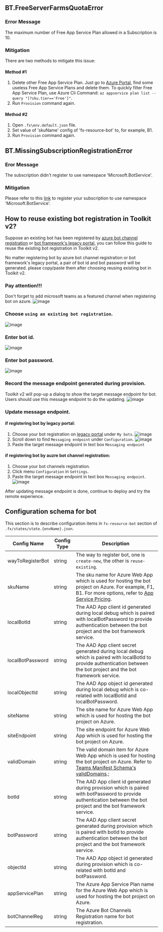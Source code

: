 ## BT.FreeServerFarmsQuotaError

### Error Message

The maximum number of Free App Service Plan allowed in a Subscription is 10.

### Mitigation

There are two methods to mitigate this issue:

#### Method #1
1. Delete other Free App Service Plan. Just go to [Azure Portal](https://portal.azure.com/), find some useless Free App Service Plans and delete them. To quickly filter Free App Service Plan, use Azure Cli Command: `az appservice plan list --query "[?sku.tier=='Free']"`. 
2. Run `Provision` command again.


#### Method #2
1. Open `.fx\env.default.json` file.
2. Set value of 'skuName' config of 'fx-resource-bot' to, for example, B1.
3. Run `Provision` command again.

## BT.MissingSubscriptionRegistrationError

### Eror Message

The subscription didn't register to use namespace 'Microsoft.BotService'.

### Mitigation

Please refer to this [link](https://aka.ms/rps-not-found) to register your subscription to use namespace 'Microsoft.BotService'.

## How to reuse existing bot registration in Toolkit v2?

Suppose an existing bot has been registered by [azure bot channel registration](https://docs.microsoft.com/en-us/azure/bot-service/bot-service-quickstart-registration?view=azure-bot-service-4.0) or [bot framework's legacy portal](https://dev.botframework.com/bots/new), you can follow this guide to reuse the existing bot registration in Toolkit v2.

No matter registering bot by azure bot channel registration or bot framework's legacy portal, a pair of bot id and bot password will be generated. please copy/paste them after choosing reusing existing bot in Toolkit v2.

### Pay attention!!!
Don't forget to add microsoft teams as a featured channel when registering bot on azure.
![image](../images/fx-core/bot/dont-forget-add-teams-channel.png)

### Choose `using an existing bot registration`.
![image](../images/fx-core/bot/way-to-register-bot.png)

### Enter bot id.
![image](../images/fx-core/bot/enter-bot-id.png)

### Enter bot password.
![image](../images/fx-core/bot/enter-bot-password.png)

### Record the message endpoint generated during provision.
Toolkit v2 will pop-up a dialog to show the target message endpoint for bot. Users should use this message endpoint to do the updating.
![image](../images/fx-core/bot/pop-up-message-endpoint.png)

### Update message endpoint.
#### if registering bot by legacy portal:
1. Choose your bot registration on [legacy portal](https://dev.botframework.com/bots) under `My bots`.
![image](../images/fx-core/bot/choose-under-mybots.png)
2. Scroll down to find `Messaging endpoint` under `Configuration`.
![image](../images/fx-core/bot/scroll-down-settings.png)
3. Paste the target message endpoint in text box `Messaging endpoint`

#### if registering bot by auzre bot channel registration:
1. Choose your bot channels registration.
2. Click menu `Configuration` in `Settings`.
3. Paste the target message endpoint in text box `Messaging endpoint`.
![image](../images/fx-core/bot/update-message-endpoint-azure.png)

After updating message endpoint is done, continue to deploy and try the remote experience.

## Configuration schema for bot
This section is to describe configuration items in `fx-resource-bot` section of `.fx/states/state.{envName}.json`.

Config Name | Config Type | Description
------|------|------
wayToRegisterBot|string|The way to register bot, one is `create-new`, the other is `reuse-existing`.
skuName|string|The sku name for Azure Web App which is used for hosting the bot project on Azure. For example, F1, B1. For more options, refer to [App Service Pricing](https://azure.microsoft.com/en-us/pricing/details/app-service/windows/).
localBotId|string|The AAD App client id generated during local debug which is paired with localBotPassword to provide authentication between the bot project and the bot framework service.
localBotPassword|string|The AAD App client secret generated during local debug which is paired with localBotId to provide authentication between the bot project and the bot framework service.
localObjectId|string|The AAD App object id generated during local debug which is co-related with localBotId and localBotPassword.
siteName|string|The site name for Azure Web App which is used for hosting the bot project on Azure.
siteEndpoint|string|The site endpoint for Azure Web App which is used for hosting the bot project on Azure.
validDomain|string|The valid domain item for Azure Web App which is used for hosting the bot project on Azure. Refer to [Teams Manifest Schema's validDomains](https://docs.microsoft.com/en-us/microsoftteams/platform/resources/schema/manifest-schema#validdomains).;
botId|string|The AAD App client id generated during provision which is paired with botPassword to provide authentication between the bot project and the bot framework service.
botPassword|string|The AAD App client secret generated during provision which is paired with botId to provide authentication between the bot project and the bot framework service.
objectId|string|The AAD App object id generated during provision which is co-related with botId and botPassword.
appServicePlan|string|The Azure App Service Plan name for the Azure Web App which is used for hosting the bot project on Azure.
botChannelReg|string|The Azure Bot Channels Registration name for bot registration.